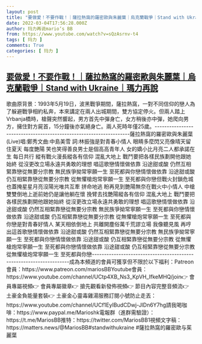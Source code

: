 ```yaml
---
layout: post
title: "要做愛！不要作戰！｜薩拉熱窩的羅密歐與朱麗葉｜烏克蘭戰爭｜Stand with Ukraine｜瑪力再說"
date: 2022-03-04T17:56:28.000Z
author: 玛力再说mario‘s BB
from: https://www.youtube.com/watch?v=sQzAsrnv-t4
tags: [ 玛力 ]
comments: True
categories: [ 玛力 ]
---
```

<!--1646416588000-->
[要做愛！不要作戰！｜薩拉熱窩的羅密歐與朱麗葉｜烏克蘭戰爭｜Stand with Ukraine｜瑪力再說](https://www.youtube.com/watch?v=sQzAsrnv-t4)
------

<div>
歌曲原背景：1993年5月19日，波黑戰爭期間，薩拉熱窩，一對不同信仰的戀人為了躲避戰爭相約私奔，本來講定在兩人出城期間，雙方協定停火。但兩人踏上Vrbanja橋時，槍聲突然響起，男方首先中彈身亡，女方稍後亦中彈，她爬向男方，擁住對方屍首，15分鐘後亦氣絕身亡。兩人死時年僅25歲。-------------------------------------------------------------------薩拉熱窩的羅密歐與朱麗葉(Live)唱:鄭秀文曲:中島美雪 詞:林振強是對青春小情人 眼睛多麼閃又亮像晴天留住夏天 每度艷陽 笑也笑得善良男士是個高高青年人 女的嬌小比月亮二人都承諾在生 每日共行 縱有戰火漫長縱各有信仰 混亂大地上 戰鬥要把各樣民族劃開他跟她始終 從沒更改立場永遠共勇敢的理想 唱這歌戀情懷做依靠 沿途甜或酸 仍然互相緊靠戀從無要分宗教 無民族爭拗常寧願一生 至死都與你戀情懷做依靠 沿途甜或酸 仍互相緊靠戀從無要分宗教 從無懼槍炮常寧願一生 至死都與你戀但戰火封鎖危城 也蓋掩星星月亮沒陽光唯共互牽 拼命地逃 盼再見到艷陽無奈在戰火中小情人 中槍雙雙倒地上逝前她仍是讓他躺在懷 挽臂去找艷陽縱各有信仰 混亂大地上 戰鬥要把各樣民族劃開他跟她始終 從沒更改立場永遠共勇敢的理想 唱這歌戀情懷做依靠 沿途甜或酸 仍然互相緊靠戀從無要分宗教 無民族爭拗常寧願一生 至死都與你戀情懷做依靠 沿途甜或酸 仍互相緊靠戀從無要分宗教 從無懼槍炮常寧願一生 至死都與你戀是對青春好情人 某天相依倒地上 共離開塵俗萬千荒謬立場 我像聽見風 再哼出這首歌戀情懷做依靠 沿途甜或酸 仍然互相緊靠戀從無要分宗教 無民族爭拗常寧願一生 至死都與你戀情懷做依靠 沿途甜或酸 仍互相緊靠戀從無要分宗教 從無懼槍炮常寧願一生 至死都與你戀情懷做依靠 沿途甜或酸 仍互相緊靠戀從無要分宗教 從無懼槍炮常寧願一生 至死都與你戀--------------------------------------------------------------------成為本頻道的會員可獲享但不限於以下福利：Patreon會員：https://www.patreon.com/mariosBBYoutube會員：https://www.youtube.com/channel/UCtp4XB_Ns3_KpVH_IfkeMHQ/join👉 會員專屬視頻👉 會員專屬徽章👉 搶先觀看新發佈視頻👉 節目內容完整音頻流👉 土豪金負能量套裝👉 土豪金心靈毒雞湯服務訂閱小號防止走丟：https://www.youtube.com/channel/UCf1EyIBudCDwj-JlDn6Y7hg請我喝咖啡：https://www.paypal.me/Marioshk電報群（進群需驗證）：https://t.me/MariosBB推特：https://twitter.com/MariosBB1視頻文字稿：https://matters.news/@MariosBB#standwithukraine #薩拉熱窩的羅密歐与茱麗葉
</div>

